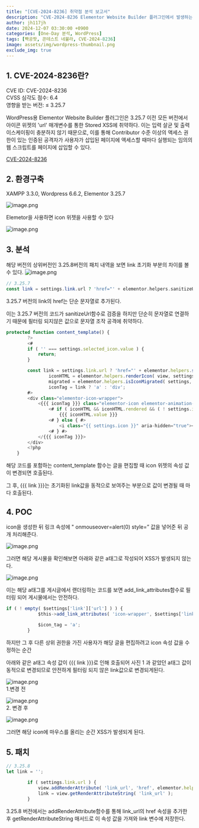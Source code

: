 ```yaml
---
title: "[CVE-2024-8236] 취약점 분석 보고서"
description: "CVE-2024-8236 Elementor Website Builder 플러그인에서 발생하는 Stored XSS 취약점"
author: jh117jh
date: 2024-12-07 03:30:00 +0900
categories: [One-Day 분석, WordPress]
tags: [빡공팟, 콘테스트 네뷸라, CVE-2024-8236]
image: assets/img/wordpress-thumbnail.png
exclude_img: true
---
```


## **1. CVE-2024-8236란?**

CVE ID: CVE-2024-8236   
CVSS 심각도 점수: 6.4   
영향을 받는 버전: ≤ 3.25.7

WordPress용 Elementor Website Builder 플러그인은 3.25.7 이전 모든 버전에서 아이콘 위젯의 'url' 매개변수를 통한 Stored XSS에 취약하다. 이는 입력 살균 및 출력 이스케이핑이 충분하지 않기 때문으로, 이를 통해 Contributor 수준 이상의 액세스 권한이 있는 인증된 공격자가 사용자가 삽입된 페이지에 액세스할 때마다 실행되는 임의의 웹 스크립트를 페이지에 삽입할 수 있다.

[CVE-2024-8236](https://www.wordfence.com/threat-intel/vulnerabilities/wordpress-plugins/elementor/elementor-website-builder-more-than-just-a-page-builder-3257-authenticated-contributor-stored-cross-site-scripting)

## **2. 환경구축**

XAMPP 3.3.0, Wordpress 6.6.2,  Elementor 3.25.7

![image.png](/assets/posts/one-day/2024-12-07/image1.png)

Elemetor을 사용하면 icon 위젯을 사용할 수 있다

![image.png](/assets/posts/one-day/2024-12-07/image2.png)

## **3. 분석**

해당 버전의 상위버전인 3.25.8버전의 패치 내역을 보면 link 초기화 부분의 차이를 볼 수 있다.
![image.png](/assets/posts/one-day/2024-12-07/image3.png)

```php
// 3.25.7
const link = settings.link.url ? 'href="' + elementor.helpers.sanitizeUrl( settings.link.url ) + '"' : '',
```

3.25.7 버전의 link의 href는 단순 문자열로 추가된다.

이는 3.25.7 버전의 코드가 sanitizeUrl함수로 검증을 하지만 단순히 문자열로 연결하기 때문에 필터링 되지않은 값으로 문자열 조작 공격에 취약하다.

```javascript
protected function content_template() {
		?>
		<#
		if ( '' === settings.selected_icon.value ) {
			return;
		}

		const link = settings.link.url ? 'href="' + elementor.helpers.sanitizeUrl( settings.link.url ) + '"' : '',
				iconHTML = elementor.helpers.renderIcon( view, settings.selected_icon, { 'aria-hidden': true }, 'i' , 'object' ),
				migrated = elementor.helpers.isIconMigrated( settings, 'selected_icon' ),
				iconTag = link ? 'a' : 'div';
		#>
		<div class="elementor-icon-wrapper">
			<{{{ iconTag }}} class="elementor-icon elementor-animation-{{ settings.hover_animation }}" {{{ link }}}>
				<# if ( iconHTML && iconHTML.rendered && ( ! settings.icon || migrated ) ) { #>
					{{{ iconHTML.value }}}
				<# } else { #>
					<i class="{{ settings.icon }}" aria-hidden="true"></i>
				<# } #>
			</{{{ iconTag }}}>
		</div>
		<?php
	}
```

해당 코드를 포함하는 content_template 함수는 글을 편집할 때  icon 위젯의 속성 값이 변경되면 호출된다.

그 후, \{\{\{ link \}\}\}는 초기화된 link값을 동적으로 보여주는 부분으로 값이 변경될 때 마다 호출된다.

## **4. POC**

icon을 생성한 뒤 링크 속성에 " onmouseover=alert(0) style=” 값을 넣어준 뒤 공개 처리해준다.

![image.png](/assets/posts/one-day/2024-12-07/image4.png)

그러면 해당 게시물을 확인해보면 아래와 같은 a태그로 작성되어 XSS가 발생되지 않는다.

![image.png](/assets/posts/one-day/2024-12-07/image5.png)

이는 해당 a태그를 게시글에서 랜더링하는 코드를 보면  add_link_attributes함수로 필터링 되어 게시물에서는 안전하다.

```javascript
if ( ! empty( $settings['link']['url'] ) ) {
			$this->add_link_attributes( 'icon-wrapper', $settings['link'] );

			$icon_tag = 'a';
		}
```
하지만 그 후 다른 상위 권한을 가진 사용자가 해당 글을 편집하려고 icon 속성 값을 수정하는 순간

아래와 같은 a태그 속성 값이 {{{ link }}}로 인해 호출되어 사진 1 과 같았던 a태그 값이 동적으로 변경되므로 안전하게 필터링 되지 않은 link값으로 변경되게된다.

![image.png](/assets/posts/one-day/2024-12-07/image6.png)   
1.변경 전

![image.png](/assets/posts/one-day/2024-12-07/image7.png)    
2. 변경 후


![image.png](/assets/posts/one-day/2024-12-07/image8.png)

그러면 해당 icon에 마우스를 올리는 순간 XSS가 발생되게 된다.

## **5. 패치**

```javascript
// 3.25.8
let link = '';

		if ( settings.link.url ) {
			view.addRenderAttribute( 'link_url', 'href', elementor.helpers.sanitizeUrl( settings.link.url ) );
			link = view.getRenderAttributeString( 'link_url' );
		}
```

3.25.8 버전에서는 addRenderAttribute함수를 통해 link_url의 href 속성을 추가한 후 getRenderAttributeString 매서드로 이 속성 값을 가져와 link 변수에 저장한다.